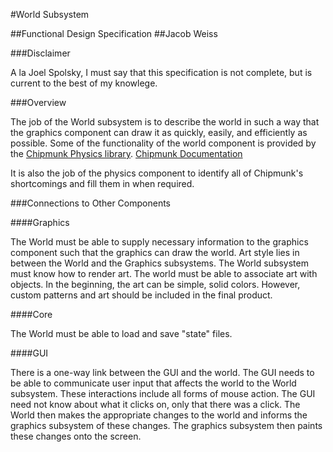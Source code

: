 #World Subsystem

##Functional Design Specification
##Jacob Weiss

###Disclaimer

A la Joel Spolsky, I must say that this specification is not complete, but is current to the best of my knowlege.

###Overview

The job of the World subsystem is to describe the world in such a way that the graphics component can draw it as quickly, easily, and efficiently as possible. Some of the functionality of the world component is provided by the [Chipmunk Physics library](http://chipmunk-physics.net/). [Chipmunk Documentation](http://chipmunk-physics.net/release/ChipmunkLatest-Docs/) 

It is also the job of the physics component to identify all of Chipmunk's shortcomings and fill them in when required. 

###Connections to Other Components

####Graphics

The World must be able to supply necessary information to the graphics component such that the graphics can draw the world. Art style lies in between the World and the Graphics subsystems. The World subsystem must know how to render art. The world must be able to associate art with objects. In the beginning, the art can be simple, solid colors. However, custom patterns and art should be included in the final product.

####Core

The World must be able to load and save "state" files. 

####GUI

There is a one-way link between the GUI and the world. The GUI needs to be able to communicate user input that affects the world to the World subsystem. These interactions include all forms of mouse action. The GUI need not know about what it clicks on, only that there was a click. The World then makes the appropriate changes to the world and informs the graphics subsystem of these changes. The graphics subsystem then paints these changes onto the screen.